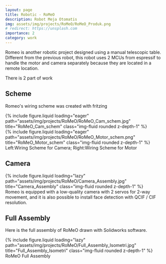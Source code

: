 ```yaml
---
layout: page
title: Robotic - RoMeO
description: Robot Meja Otomatis
img: assets/img/projects/RoMeO/RoMeO_Produk.png
# redirect: https://unsplash.com
importance: 2
category: work
---
```


Romeo is another robotic project designed using a manual telescopic table. Different from the previous robot, this robot uses 2 MCUs from espressif to handle the motor and camera separately because they are located in a remote location.

There is 2 part of work

## Scheme

Romeo's wiring scheme was created with fritzing

<div class="row">
    <div class="col-sm mt-3 mt-md-0">
        {% include figure.liquid loading="eager" path="assets/img/projects/RoMeO/RoMeO_Cam_schem.jpg" title="RoMeO_Cam_schem" class="img-fluid rounded z-depth-1" %}
    </div>
    <div class="col-sm mt-3 mt-md-0">
        {% include figure.liquid loading="eager" path="assets/img/projects/RoMeO/RoMeO_Motor_schem.png" title="RoMeO_Motor_schem" class="img-fluid rounded z-depth-1" %}
    </div>
</div>
<div class="caption">
    Left:Wiring Scheme for Camera; Right:Wiring Scheme for Motor
</div>

## Camera

<div class="row">
    <div class="col-sm mt-3 mt-md-0">
        {% include figure.liquid loading="lazy" path="assets/img/projects/RoMeO/Camera_Assembly.jpg" title="Camera_Assembly" class="img-fluid rounded z-depth-1" %}
    </div>
</div>
<div class="caption">
    Romeo is equipped with a low-quality camera with 2 servos for 2-way movement, and it is also possible to install face detection with QCIF / CIF resolution.
</div>

## Full Assembly

Here is the full assembly of RoMeO drawn with Solidworks software.

<div class="row">
    <div class="col-sm mt-3 mt-md-0">
        {% include figure.liquid loading="lazy" path="assets/img/projects/RoMeO/Full_Assembly_Isometri.jpg" title="Full_Assembly_Isometri" class="img-fluid rounded z-depth-1" %}
    </div>
</div>
<div class="caption">
    RoMeO Full Assembly
</div>

